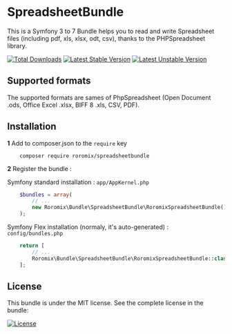 # SpreadsheetBundle

This is a Symfony 3 to 7 Bundle helps you to read and write Spreadsheet files (including pdf, xls, xlsx, odt, csv), thanks to the PHPSpreadsheet library.

[![Total Downloads](https://poser.pugx.org/roromix/SpreadsheetBundle/downloads.png)](https://packagist.org/packages/roromix/SpreadsheetBundle)
[![Latest Stable Version](https://poser.pugx.org/roromix/SpreadsheetBundle/v/stable.png)](https://packagist.org/packages/roromix/SpreadsheetBundle)
[![Latest Unstable Version](https://poser.pugx.org/roromix/SpreadsheetBundle/v/unstable.png)](https://packagist.org/packages/roromix/SpreadsheetBundle)

## Supported formats

The supported formats are sames of PhpSpreadsheet (Open Document .ods, Office Excel .xlsx, BIFF 8 .xls, CSV, PDF).

## Installation

**1**  Add to composer.json to the `require` key

``` shell
    composer require roromix/spreadsheetbundle
``` 

**2** Register the bundle :

Symfony standard installation : ``app/AppKernel.php``
``` php
    $bundles = array(
        // ...
        new Roromix\Bundle\SpreadsheetBundle\RoromixSpreadsheetBundle(),
    );
```
Symfony Flex installation (normaly, it's auto-generated) : ``config/bundles.php``
``` php
    return [
        // ...
        Roromix\Bundle\SpreadsheetBundle\RoromixSpreadsheetBundle::class => ['all' => true],
    ];
```

## License

This bundle is under the MIT license. See the complete license in the bundle:

[![License](https://poser.pugx.org/roromix/SpreadsheetBundle/license.png)](LICENSE)

